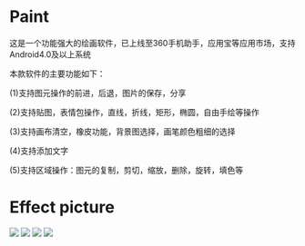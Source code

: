 # Paint
这是一个功能强大的绘画软件，已上线至360手机助手，应用宝等应用市场，支持Android4.0及以上系统

本款软件的主要功能如下：

(1)支持图元操作的前进，后退，图片的保存，分享

(2)支持贴图，表情包操作，直线，折线，矩形，椭圆，自由手绘等操作

(3)支持画布清空，橡皮功能，背景图选择，画笔颜色粗细的选择

(4)支持添加文字

(5)支持区域操作：图元的复制，剪切，缩放，删除，旋转，填色等

# Effect picture
![](https://github.com/MoMoWait/Paint/blob/master/app/screenshots/Screenshot_20170720-142519.png)
![](https://github.com/MoMoWait/Paint/blob/master/app/screenshots/Screenshot_20170720-142549.png)
![](https://github.com/MoMoWait/Paint/blob/master/app/screenshots/Screenshot_20170720-142534.png)
![](https://github.com/MoMoWait/Paint/blob/master/app/screenshots/Screenshot_20170720-142841.png)

